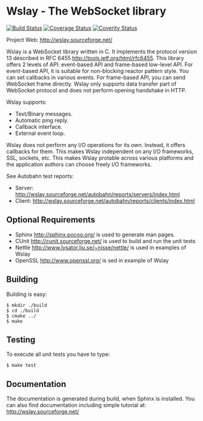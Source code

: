 Wslay - The WebSocket library
=============================

[![Build Status](https://travis-ci.org/jirihnidek/wslay.png?branch=master)](https://travis-ci.org/jirihnidek/wslay)
[![Coverage Status](https://coveralls.io/repos/jirihnidek/wslay/badge.png?branch=master)](https://coveralls.io/r/jirihnidek/wslay?branch=master)
[![Coverity Status](https://scan.coverity.com/projects/2126/badge.svg)](https://scan.coverity.com/projects/2126)

Project Web: http://wslay.sourceforge.net/

Wslay is a WebSocket library written in C.
It implements the protocol version 13 described in
RFC 6455 http://tools.ietf.org/html/rfc6455.
This library offers 2 levels of API:
event-based API and frame-based low-level API. For event-based API, it
is suitable for non-blocking reactor pattern style. You can set
callbacks in various events. For frame-based API, you can send
WebSocket frame directly. Wslay only supports data transfer part of
WebSocket protocol and does not perform opening handshake in HTTP.

Wslay supports:

* Text/Binary messages.
* Automatic ping reply.
* Callback interface.
* External event loop.

Wslay does not perform any I/O operations for its own. Instead, it
offers callbacks for them. This makes Wslay independent on any I/O
frameworks, SSL, sockets, etc.  This makes Wslay protable across
various platforms and the application authors can choose freely I/O
frameworks.

See Autobahn test reports:

* Server: http://wslay.sourceforge.net/autobahn/reports/servers/index.html
* Client: http://wslay.sourceforge.net/autobahn/reports/clients/index.html

Optional Requirements
---------------------

* Sphinx http://sphinx.pocoo.org/ is used to generate man pages.
* CUnit http://cunit.sourceforge.net/ is used to build and run the unit tests
* Nettle http://www.lysator.liu.se/~nisse/nettle/ is used in examples of Wslay
* OpenSSL http://www.openssl.org/ is sed in example of Wslay

Building
--------

Building is easy:

    $ mkdir ./build
    $ cd ./build
    $ cmake ../
    $ make

Testing
-------

To execute all unit tests you have to type:

    $ make test

Documentation
-------------

The documentation is generated during build, when Sphinx is installed. You
can also find documentation including simple tutorial at:
http://wslay.sourceforge.net/
